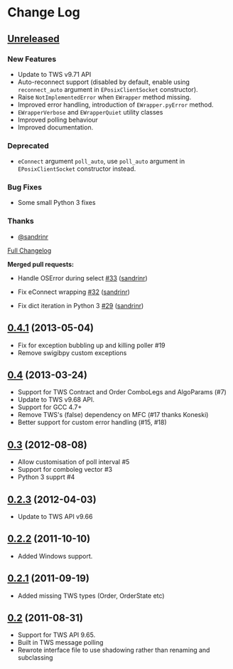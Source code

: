 # Change Log

## [Unreleased](https://github.com/Komnomnomnom/swigibpy/tree/HEAD)
### New Features
  * Update to TWS v9.71 API
  * Auto-reconnect support (disabled by default, enable using `reconnect_auto`
    argument in `EPosixClientSocket` constructor).
  * Raise `NotImplementedError` when `EWrapper` method missing.
  * Improved error handling, introduction of `EWrapper.pyError` method.
  * `EWrapperVerbose` and `EWrapperQuiet` utility classes
  * Improved polling behaviour
  * Improved documentation.

### Deprecated
  * `eConnect` argument `poll_auto`, use `poll_auto` argument in
    `EPosixClientSocket` constructor instead.

### Bug Fixes
  * Some small Python 3 fixes

### Thanks
  * [@sandrinr](https://github.com/sandrinr)

[Full Changelog](https://github.com/Komnomnomnom/swigibpy/compare/0.4.1...HEAD)

**Merged pull requests:**

- Handle OSError during select [\#33](https://github.com/Komnomnomnom/swigibpy/pull/33) ([sandrinr](https://github.com/sandrinr))

- Fix eConnect wrapping [\#32](https://github.com/Komnomnomnom/swigibpy/pull/32) ([sandrinr](https://github.com/sandrinr))

- Fix dict iteration in Python 3 [\#29](https://github.com/Komnomnomnom/swigibpy/pull/29) ([sandrinr](https://github.com/sandrinr))

## [0.4.1](https://github.com/Komnomnomnom/swigibpy/tree/0.4.1) (2013-05-04)
  * Fix for exception bubbling up and killing poller #19
  * Remove swigibpy custom exceptions

## [0.4](https://github.com/Komnomnomnom/swigibpy/tree/0.4) (2013-03-24)
  * Support for TWS Contract and Order ComboLegs and AlgoParams (#7)
  * Update to TWS v9.68 API.
  * Support for GCC 4.7+
  * Remove TWS's (false) dependency on MFC (#17 thanks Koneski)
  * Better support for custom error handling (#15, #18)

## [0.3](https://github.com/Komnomnomnom/swigibpy/tree/0.3) (2012-08-08)
  * Allow customisation of poll interval #5
  * Support for comboleg vector #3
  * Python 3 supprt #4

## [0.2.3](https://github.com/Komnomnomnom/swigibpy/tree/0.2.3) (2012-04-03)
  * Update to TWS API v9.66

## [0.2.2](https://github.com/Komnomnomnom/swigibpy/tree/0.2.2) (2011-10-10)

  * Added Windows support.

## [0.2.1](https://github.com/Komnomnomnom/swigibpy/tree/0.2.1) (2011-09-19)

  * Added missing TWS types (Order, OrderState etc)

## [0.2](https://github.com/Komnomnomnom/swigibpy/tree/0.2) (2011-08-31)

  * Support for TWS API 9.65.
  * Built in TWS message polling
  * Rewrote interface file to use shadowing rather than renaming and subclassing
